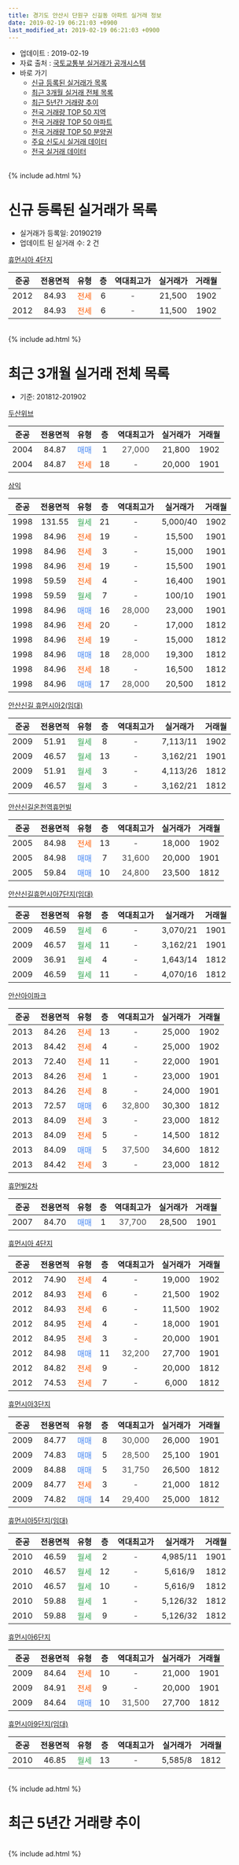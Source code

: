 ```yaml
---
title: 경기도 안산시 단원구 신길동 아파트 실거래 정보
date: 2019-02-19 06:21:03 +0900
last_modified_at: 2019-02-19 06:21:03 +0900
---
```


* 업데이트 : 2019-02-19
* 자료 출처 : [국토교통부 실거래가 공개시스템](http://rt.molit.go.kr)
* 바로 가기
    * [신규 등록된 실거래가 목록](#신규-등록된-실거래가-목록)
    * [최근 3개월 실거래 전체 목록](#최근-3개월-실거래-전체-목록)
    * [최근 5년간 거래량 추이](#최근-5년간-거래량-추이)
    * [전국 거래량 TOP 50 지역](https://inasie.github.io/apt-trade-info/최근-3개월-전국에서-가장-거래가-많이-발생한-지역)
    * [전국 거래량 TOP 50 아파트](https://inasie.github.io/apt-trade-info/최근-3개월-전국에서-가장-거래가-많이-발생한-아파트)
    * [전국 거래량 TOP 50 분양권](https://inasie.github.io/apt-trade-info/최근-3개월-전국에서-가장-거래가-많이-발생한-분양권)
    * [주요 신도시 실거래 데이터](https://inasie.github.io/apt-trade-info/주요-신도시)
    * [전국 실거래 데이터](https://inasie.github.io/apt-trade-info/전국)
<br>
{% include ad.html %}
<br>

# 신규 등록된 실거래가 목록
* 실거래가 등록일: 20190219
* 업데이트 된 실거래 수: 2 건


[휴먼시아 4단지](https://search.naver.com/search.naver?query=%EA%B2%BD%EA%B8%B0%EB%8F%84+%EC%95%88%EC%82%B0%EC%8B%9C+%EB%8B%A8%EC%9B%90%EA%B5%AC+%EC%8B%A0%EA%B8%B8%EB%8F%99+%ED%9C%B4%EB%A8%BC%EC%8B%9C%EC%95%84+4%EB%8B%A8%EC%A7%80)

|준공|전용면적|유형|층|역대최고가|실거래가|거래월|
|:---:|:---:|:---:|:---:|:---:|:---:|:---:|
|2012|84.93|<span style="color:#ff5a00">전세</span>|6|<span style="color:#444444">-</span>|21,500|1902|
|2012|84.93|<span style="color:#ff5a00">전세</span>|6|<span style="color:#444444">-</span>|11,500|1902|


<br>
{% include ad.html %}
<br>

# 최근 3개월 실거래 전체 목록
* 기준: 201812-201902


[두산위브](https://search.naver.com/search.naver?query=%EA%B2%BD%EA%B8%B0%EB%8F%84+%EC%95%88%EC%82%B0%EC%8B%9C+%EB%8B%A8%EC%9B%90%EA%B5%AC+%EC%8B%A0%EA%B8%B8%EB%8F%99+%EB%91%90%EC%82%B0%EC%9C%84%EB%B8%8C)

|준공|전용면적|유형|층|역대최고가|실거래가|거래월|
|:---:|:---:|:---:|:---:|:---:|:---:|:---:|
|2004|84.87|<span style="color:#4285f3">매매</span>|1|<span style="color:#444444">27,000</span>|21,800|1902|
|2004|84.87|<span style="color:#ff5a00">전세</span>|18|<span style="color:#444444">-</span>|20,000|1901|

[삼익](https://search.naver.com/search.naver?query=%EA%B2%BD%EA%B8%B0%EB%8F%84+%EC%95%88%EC%82%B0%EC%8B%9C+%EB%8B%A8%EC%9B%90%EA%B5%AC+%EC%8B%A0%EA%B8%B8%EB%8F%99+%EC%82%BC%EC%9D%B5)

|준공|전용면적|유형|층|역대최고가|실거래가|거래월|
|:---:|:---:|:---:|:---:|:---:|:---:|:---:|
|1998|131.55|<span style="color:#34a853">월세</span>|21|<span style="color:#444444">-</span>|5,000/40|1902|
|1998|84.96|<span style="color:#ff5a00">전세</span>|19|<span style="color:#444444">-</span>|15,500|1901|
|1998|84.96|<span style="color:#ff5a00">전세</span>|3|<span style="color:#444444">-</span>|15,000|1901|
|1998|84.96|<span style="color:#ff5a00">전세</span>|19|<span style="color:#444444">-</span>|15,500|1901|
|1998|59.59|<span style="color:#ff5a00">전세</span>|4|<span style="color:#444444">-</span>|16,400|1901|
|1998|59.59|<span style="color:#34a853">월세</span>|7|<span style="color:#444444">-</span>|100/10|1901|
|1998|84.96|<span style="color:#4285f3">매매</span>|16|<span style="color:#444444">28,000</span>|23,000|1901|
|1998|84.96|<span style="color:#ff5a00">전세</span>|20|<span style="color:#444444">-</span>|17,000|1812|
|1998|84.96|<span style="color:#ff5a00">전세</span>|19|<span style="color:#444444">-</span>|15,000|1812|
|1998|84.96|<span style="color:#4285f3">매매</span>|18|<span style="color:#444444">28,000</span>|19,300|1812|
|1998|84.96|<span style="color:#ff5a00">전세</span>|18|<span style="color:#444444">-</span>|16,500|1812|
|1998|84.96|<span style="color:#4285f3">매매</span>|17|<span style="color:#444444">28,000</span>|20,500|1812|

[안산신길 휴먼시아2(임대)](https://search.naver.com/search.naver?query=%EA%B2%BD%EA%B8%B0%EB%8F%84+%EC%95%88%EC%82%B0%EC%8B%9C+%EB%8B%A8%EC%9B%90%EA%B5%AC+%EC%8B%A0%EA%B8%B8%EB%8F%99+%EC%95%88%EC%82%B0%EC%8B%A0%EA%B8%B8+%ED%9C%B4%EB%A8%BC%EC%8B%9C%EC%95%842%28%EC%9E%84%EB%8C%80%29)

|준공|전용면적|유형|층|역대최고가|실거래가|거래월|
|:---:|:---:|:---:|:---:|:---:|:---:|:---:|
|2009|51.91|<span style="color:#34a853">월세</span>|8|<span style="color:#444444">-</span>|7,113/11|1902|
|2009|46.57|<span style="color:#34a853">월세</span>|13|<span style="color:#444444">-</span>|3,162/21|1901|
|2009|51.91|<span style="color:#34a853">월세</span>|3|<span style="color:#444444">-</span>|4,113/26|1812|
|2009|46.57|<span style="color:#34a853">월세</span>|3|<span style="color:#444444">-</span>|3,162/21|1812|

[안산신길온천역휴먼빌](https://search.naver.com/search.naver?query=%EA%B2%BD%EA%B8%B0%EB%8F%84+%EC%95%88%EC%82%B0%EC%8B%9C+%EB%8B%A8%EC%9B%90%EA%B5%AC+%EC%8B%A0%EA%B8%B8%EB%8F%99+%EC%95%88%EC%82%B0%EC%8B%A0%EA%B8%B8%EC%98%A8%EC%B2%9C%EC%97%AD%ED%9C%B4%EB%A8%BC%EB%B9%8C)

|준공|전용면적|유형|층|역대최고가|실거래가|거래월|
|:---:|:---:|:---:|:---:|:---:|:---:|:---:|
|2005|84.98|<span style="color:#ff5a00">전세</span>|13|<span style="color:#444444">-</span>|18,000|1902|
|2005|84.98|<span style="color:#4285f3">매매</span>|7|<span style="color:#444444">31,600</span>|20,000|1901|
|2005|59.84|<span style="color:#4285f3">매매</span>|10|<span style="color:#444444">24,800</span>|23,500|1812|

[안산신길휴먼시아7단지(임대)](https://search.naver.com/search.naver?query=%EA%B2%BD%EA%B8%B0%EB%8F%84+%EC%95%88%EC%82%B0%EC%8B%9C+%EB%8B%A8%EC%9B%90%EA%B5%AC+%EC%8B%A0%EA%B8%B8%EB%8F%99+%EC%95%88%EC%82%B0%EC%8B%A0%EA%B8%B8%ED%9C%B4%EB%A8%BC%EC%8B%9C%EC%95%847%EB%8B%A8%EC%A7%80%28%EC%9E%84%EB%8C%80%29)

|준공|전용면적|유형|층|역대최고가|실거래가|거래월|
|:---:|:---:|:---:|:---:|:---:|:---:|:---:|
|2009|46.59|<span style="color:#34a853">월세</span>|6|<span style="color:#444444">-</span>|3,070/21|1901|
|2009|46.57|<span style="color:#34a853">월세</span>|11|<span style="color:#444444">-</span>|3,162/21|1901|
|2009|36.91|<span style="color:#34a853">월세</span>|4|<span style="color:#444444">-</span>|1,643/14|1812|
|2009|46.59|<span style="color:#34a853">월세</span>|11|<span style="color:#444444">-</span>|4,070/16|1812|

[안산아이파크](https://search.naver.com/search.naver?query=%EA%B2%BD%EA%B8%B0%EB%8F%84+%EC%95%88%EC%82%B0%EC%8B%9C+%EB%8B%A8%EC%9B%90%EA%B5%AC+%EC%8B%A0%EA%B8%B8%EB%8F%99+%EC%95%88%EC%82%B0%EC%95%84%EC%9D%B4%ED%8C%8C%ED%81%AC)

|준공|전용면적|유형|층|역대최고가|실거래가|거래월|
|:---:|:---:|:---:|:---:|:---:|:---:|:---:|
|2013|84.26|<span style="color:#ff5a00">전세</span>|13|<span style="color:#444444">-</span>|25,000|1902|
|2013|84.42|<span style="color:#ff5a00">전세</span>|4|<span style="color:#444444">-</span>|25,000|1902|
|2013|72.40|<span style="color:#ff5a00">전세</span>|11|<span style="color:#444444">-</span>|22,000|1901|
|2013|84.26|<span style="color:#ff5a00">전세</span>|1|<span style="color:#444444">-</span>|23,000|1901|
|2013|84.26|<span style="color:#ff5a00">전세</span>|8|<span style="color:#444444">-</span>|24,000|1901|
|2013|72.57|<span style="color:#4285f3">매매</span>|6|<span style="color:#444444">32,800</span>|30,300|1812|
|2013|84.09|<span style="color:#ff5a00">전세</span>|3|<span style="color:#444444">-</span>|23,000|1812|
|2013|84.09|<span style="color:#ff5a00">전세</span>|5|<span style="color:#444444">-</span>|14,500|1812|
|2013|84.09|<span style="color:#4285f3">매매</span>|5|<span style="color:#444444">37,500</span>|34,600|1812|
|2013|84.42|<span style="color:#ff5a00">전세</span>|3|<span style="color:#444444">-</span>|23,000|1812|

[휴먼빌2차](https://search.naver.com/search.naver?query=%EA%B2%BD%EA%B8%B0%EB%8F%84+%EC%95%88%EC%82%B0%EC%8B%9C+%EB%8B%A8%EC%9B%90%EA%B5%AC+%EC%8B%A0%EA%B8%B8%EB%8F%99+%ED%9C%B4%EB%A8%BC%EB%B9%8C2%EC%B0%A8)

|준공|전용면적|유형|층|역대최고가|실거래가|거래월|
|:---:|:---:|:---:|:---:|:---:|:---:|:---:|
|2007|84.70|<span style="color:#4285f3">매매</span>|1|<span style="color:#444444">37,700</span>|28,500|1901|

[휴먼시아 4단지](https://search.naver.com/search.naver?query=%EA%B2%BD%EA%B8%B0%EB%8F%84+%EC%95%88%EC%82%B0%EC%8B%9C+%EB%8B%A8%EC%9B%90%EA%B5%AC+%EC%8B%A0%EA%B8%B8%EB%8F%99+%ED%9C%B4%EB%A8%BC%EC%8B%9C%EC%95%84+4%EB%8B%A8%EC%A7%80)

|준공|전용면적|유형|층|역대최고가|실거래가|거래월|
|:---:|:---:|:---:|:---:|:---:|:---:|:---:|
|2012|74.90|<span style="color:#ff5a00">전세</span>|4|<span style="color:#444444">-</span>|19,000|1902|
|2012|84.93|<span style="color:#ff5a00">전세</span>|6|<span style="color:#444444">-</span>|21,500|1902|
|2012|84.93|<span style="color:#ff5a00">전세</span>|6|<span style="color:#444444">-</span>|11,500|1902|
|2012|84.95|<span style="color:#ff5a00">전세</span>|4|<span style="color:#444444">-</span>|18,000|1901|
|2012|84.95|<span style="color:#ff5a00">전세</span>|3|<span style="color:#444444">-</span>|20,000|1901|
|2012|84.98|<span style="color:#4285f3">매매</span>|11|<span style="color:#444444">32,200</span>|27,700|1901|
|2012|84.82|<span style="color:#ff5a00">전세</span>|9|<span style="color:#444444">-</span>|20,000|1812|
|2012|74.53|<span style="color:#ff5a00">전세</span>|7|<span style="color:#444444">-</span>|6,000|1812|


<script async src="//pagead2.googlesyndication.com/pagead/js/adsbygoogle.js"></script>
<!-- 기본 -->
<ins class="adsbygoogle"
     style="display:block"
     data-ad-client="ca-pub-2446590836940007"
     data-ad-slot="1659523306"
     data-ad-format="auto"
     data-full-width-responsive="true"></ins>
<script>
(adsbygoogle = window.adsbygoogle || []).push({});
</script>


[휴먼시아3단지](https://search.naver.com/search.naver?query=%EA%B2%BD%EA%B8%B0%EB%8F%84+%EC%95%88%EC%82%B0%EC%8B%9C+%EB%8B%A8%EC%9B%90%EA%B5%AC+%EC%8B%A0%EA%B8%B8%EB%8F%99+%ED%9C%B4%EB%A8%BC%EC%8B%9C%EC%95%843%EB%8B%A8%EC%A7%80)

|준공|전용면적|유형|층|역대최고가|실거래가|거래월|
|:---:|:---:|:---:|:---:|:---:|:---:|:---:|
|2009|84.77|<span style="color:#4285f3">매매</span>|8|<span style="color:#444444">30,000</span>|26,000|1901|
|2009|74.83|<span style="color:#4285f3">매매</span>|5|<span style="color:#444444">28,500</span>|25,100|1901|
|2009|84.88|<span style="color:#4285f3">매매</span>|5|<span style="color:#444444">31,750</span>|26,500|1812|
|2009|84.77|<span style="color:#ff5a00">전세</span>|3|<span style="color:#444444">-</span>|21,000|1812|
|2009|74.82|<span style="color:#4285f3">매매</span>|14|<span style="color:#444444">29,400</span>|25,000|1812|

[휴먼시아5단지(임대)](https://search.naver.com/search.naver?query=%EA%B2%BD%EA%B8%B0%EB%8F%84+%EC%95%88%EC%82%B0%EC%8B%9C+%EB%8B%A8%EC%9B%90%EA%B5%AC+%EC%8B%A0%EA%B8%B8%EB%8F%99+%ED%9C%B4%EB%A8%BC%EC%8B%9C%EC%95%845%EB%8B%A8%EC%A7%80%28%EC%9E%84%EB%8C%80%29)

|준공|전용면적|유형|층|역대최고가|실거래가|거래월|
|:---:|:---:|:---:|:---:|:---:|:---:|:---:|
|2010|46.59|<span style="color:#34a853">월세</span>|2|<span style="color:#444444">-</span>|4,985/11|1901|
|2010|46.57|<span style="color:#34a853">월세</span>|12|<span style="color:#444444">-</span>|5,616/9|1812|
|2010|46.57|<span style="color:#34a853">월세</span>|10|<span style="color:#444444">-</span>|5,616/9|1812|
|2010|59.88|<span style="color:#34a853">월세</span>|1|<span style="color:#444444">-</span>|5,126/32|1812|
|2010|59.88|<span style="color:#34a853">월세</span>|9|<span style="color:#444444">-</span>|5,126/32|1812|

[휴먼시아6단지](https://search.naver.com/search.naver?query=%EA%B2%BD%EA%B8%B0%EB%8F%84+%EC%95%88%EC%82%B0%EC%8B%9C+%EB%8B%A8%EC%9B%90%EA%B5%AC+%EC%8B%A0%EA%B8%B8%EB%8F%99+%ED%9C%B4%EB%A8%BC%EC%8B%9C%EC%95%846%EB%8B%A8%EC%A7%80)

|준공|전용면적|유형|층|역대최고가|실거래가|거래월|
|:---:|:---:|:---:|:---:|:---:|:---:|:---:|
|2009|84.64|<span style="color:#ff5a00">전세</span>|10|<span style="color:#444444">-</span>|21,000|1901|
|2009|84.91|<span style="color:#ff5a00">전세</span>|9|<span style="color:#444444">-</span>|20,000|1901|
|2009|84.64|<span style="color:#4285f3">매매</span>|10|<span style="color:#444444">31,500</span>|27,700|1812|

[휴먼시아9단지(임대)](https://search.naver.com/search.naver?query=%EA%B2%BD%EA%B8%B0%EB%8F%84+%EC%95%88%EC%82%B0%EC%8B%9C+%EB%8B%A8%EC%9B%90%EA%B5%AC+%EC%8B%A0%EA%B8%B8%EB%8F%99+%ED%9C%B4%EB%A8%BC%EC%8B%9C%EC%95%849%EB%8B%A8%EC%A7%80%28%EC%9E%84%EB%8C%80%29)

|준공|전용면적|유형|층|역대최고가|실거래가|거래월|
|:---:|:---:|:---:|:---:|:---:|:---:|:---:|
|2010|46.85|<span style="color:#34a853">월세</span>|13|<span style="color:#444444">-</span>|5,585/8|1812|


<br>
{% include ad.html %}
<br>

# 최근 5년간 거래량 추이


<div style="width:100%;">
    <canvas id="deal_progress" height="200"></canvas>
</div>

<script>
new Chart(document.getElementById("deal_progress"), {
    type: 'line',
    data: {
        labels: ['201402','201403','201404','201405','201406','201407','201408','201409','201410','201411','201412','201501','201502','201503','201504','201505','201506','201507','201508','201509','201510','201511','201512','201601','201602','201603','201604','201605','201606','201607','201608','201609','201610','201611','201612','201701','201702','201703','201704','201705','201706','201707','201708','201709','201710','201711','201712','201801','201802','201803','201804','201805','201806','201807','201808','201809','201810','201811','201812','201901','201902'],
        datasets: [{
            label: '매매',
            pointRadius: 1,
            data: [43, 41, 17, 31, 26, 26, 32, 31, 26, 22, 26, 25, 22, 52, 29, 19, 31, 13, 28, 24, 26, 24, 22, 14, 12, 23, 8, 18, 37, 23, 25, 18, 17, 12, 10, 10, 13, 24, 14, 15, 23, 24, 20, 13, 17, 22, 19, 11, 14, 12, 11, 13, 16, 19, 24, 17, 13, 14, 8, 6, 1],
            borderColor: "rgba(255, 201, 14, 1)",
            backgroundColor: "rgba(255, 201, 14, 0.5)",
            fill: false,
            lineTension: 0
        },{
            label: '전월세',
            pointRadius: 1,
            data: [57, 22, 19, 23, 52, 27, 9, 22, 17, 10, 13, 8, 10, 20, 17, 58, 16, 12, 16, 19, 23, 16, 9, 13, 48, 13, 16, 7, 43, 10, 16, 16, 10, 6, 18, 13, 12, 10, 10, 35, 20, 16, 12, 15, 25, 14, 8, 19, 39, 17, 14, 15, 34, 27, 12, 18, 23, 4, 18, 17, 8],
            borderColor: "rgba(0, 141, 185, 1)",
            backgroundColor: "rgba(0, 141, 185, 0.5)",
            fill: false,
            lineTension: 0
        }
        ]
    },
    options: {
        responsive: true,
        title: {
            display: false
        },
        tooltips: {
            mode: 'index',
            intersect: false
        },
        hover: {
            mode: 'nearest',
            intersect: true
        },
        scales: {
            xAxes: [{
                display: true,
                scaleLabel: {
                    display: true,
                    labelString: '년/월'
                }
            }],
            yAxes: [{
                display: true,
                ticks: {
                    suggestedMin: 0,
                },
                scaleLabel: {
                    display: true,
                    labelString: '실거래 수'
                }
            }]
        }
    }
});

</script>


<br>
{% include ad.html %}
<br>

